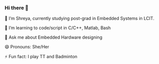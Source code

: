 ### Hi there 👋

 🔭 I’m Shreya, currently studying post-grad in Embedded Systems in LCIT.
 
 🌱 I’m learning to code/script in C/C++, Matlab, Bash
 
 💬 Ask me about Embedded Hardware designing
 
 😄 Pronouns: She/Her
 
 ⚡ Fun fact: I play TT and Badminton
